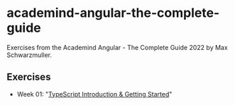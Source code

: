 # academind-angular-the-complete-guide

Exercises from the Academind Angular - The Complete Guide 2022 by Max Schwarzmuller.

## Exercises

- Week 01: "[TypeScript Introduction & Getting Started](https://github.com/sbolande/academind-angular-the-complete-guide/tree/week01)"
